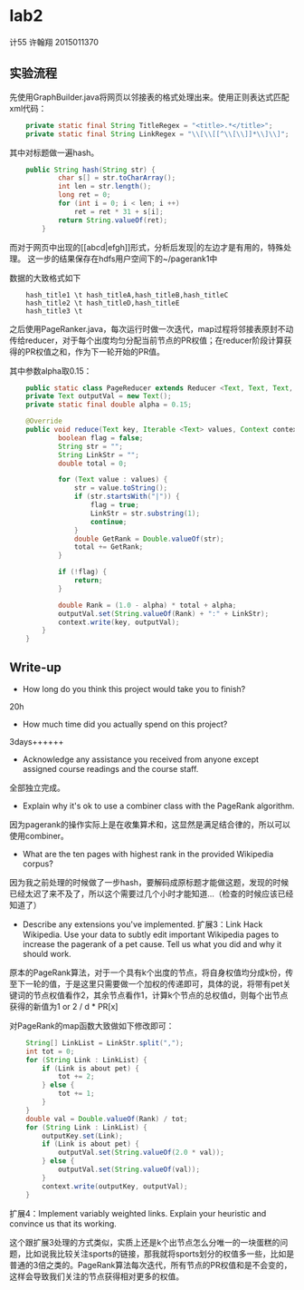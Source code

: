 # lab2
计55 许翰翔 2015011370

## 实验流程

先使用GraphBuilder.java将网页以邻接表的格式处理出来。使用正则表达式匹配xml代码：

```java
    private static final String TitleRegex = "<title>.*</title>";
    private static final String LinkRegex = "\\[\\[[^\\[\\]]*\\]\\]";
```

其中对标题做一遍hash。

```java
    public String hash(String str) {
            char s[] = str.toCharArray();
            int len = str.length();
            long ret = 0;
            for (int i = 0; i < len; i ++)
                ret = ret * 31 + s[i];
            return String.valueOf(ret);
        }
```

而对于网页中出现的\[\[abcd\|efgh\]\]形式，分析后发现\|的左边才是有用的，特殊处理。
这一步的结果保存在hdfs用户空间下的~/pagerank1中

数据的大致格式如下

```
    hash_title1 \t hash_titleA,hash_titleB,hash_titleC
    hash_title2 \t hash_titleD,hash_titleE
    hash_title3 \t
```

之后使用PageRanker.java，每次运行时做一次迭代，map过程将邻接表原封不动传给reducer，对于每个出度均匀分配当前节点的PR权值；在reducer阶段计算获得的PR权值之和，作为下一轮开始的PR值。

其中参数alpha取0.15：

```java
    public static class PageReducer extends Reducer <Text, Text, Text, Text> {
    private Text outputVal = new Text();
    private static final double alpha = 0.15;

    @Override
    public void reduce(Text key, Iterable <Text> values, Context context) throws IOException, InterruptedException {
            boolean flag = false;
            String str = "";
            String LinkStr = "";
            double total = 0;

            for (Text value : values) {
                str = value.toString();
                if (str.startsWith("|")) {
                    flag = true;
                    LinkStr = str.substring(1);
                    continue;
                }
                double GetRank = Double.valueOf(str);
                total += GetRank;
            }

            if (!flag) {
                return;
            }

            double Rank = (1.0 - alpha) * total + alpha;
            outputVal.set(String.valueOf(Rank) + ":" + LinkStr);
            context.write(key, outputVal);
        }
    }
```



## Write-up
- How long do you think this project would take you to finish?

20h

- How much time did you actually spend on this project?

3days++++++

- Acknowledge any assistance you received from anyone except assigned course readings and the course staff.

全部独立完成。

- Explain why it's ok to use a combiner class with the PageRank algorithm.

因为pagerank的操作实际上是在收集算术和，这显然是满足结合律的，所以可以使用combiner。

- What are the ten pages with highest rank in the provided Wikipedia corpus?

因为我之前处理的时候做了一步hash，要解码成原标题才能做这题，发现的时候已经太迟了来不及了，所以这个需要过几个小时才能知道…（检查的时候应该已经知道了）

- Describe any extensions you've implemented.
扩展3：Link Hack Wikipedia. Use your data to subtly edit important Wikipedia pages to increase the pagerank of a pet cause. Tell us what you did and why it should work.


原本的PageRank算法，对于一个具有k个出度的节点，将自身权值均分成k份，传至下一轮的值，于是这里只需要做一个加权的传递即可，具体的说，将带有pet关键词的节点权值看作2，其余节点看作1，计算k个节点的总权值d，则每个出节点获得的新值为1 or 2 / d * PR[x]

对PageRank的map函数大致做如下修改即可：

```java
    String[] LinkList = LinkStr.split(",");
    int tot = 0;
    for (String Link : LinkList) {
        if (Link is about pet) {
            tot += 2;
        } else {
            tot += 1;
        }
    }
    double val = Double.valueOf(Rank) / tot;
    for (String Link : LinkList) {
        outputKey.set(Link);
        if (Link is about pet) {
            outputVal.set(String.valueOf(2.0 * val));
        } else {
            outputVal.set(String.valueOf(val));
        }
        context.write(outputKey, outputVal);
    }
```

扩展4：Implement variably weighted links. Explain your heuristic and convince us that its working.

这个跟扩展3处理的方式类似，实质上还是k个出节点怎么分唯一的一块蛋糕的问题，比如说我比较关注sports的链接，那我就将sports划分的权值多一些，比如是普通的3倍之类的。PageRank算法每次迭代，所有节点的PR权值和是不会变的，这样会导致我们关注的节点获得相对更多的权值。